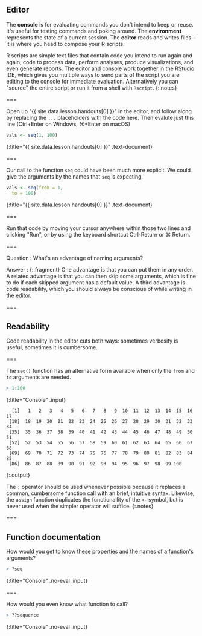 ---
---

## Editor

The **console** is for evaluating commands you don't intend to keep or reuse.
It's useful for testing commands and poking around. The **environment**
represents the state of a current session. The **editor** reads and writes
files--it is where you head to compose your R scripts.

R scripts are simple text files that contain code you intend to run again and
again; code to process data, perform analyses, produce visualizations, and even
generate reports. The editor and console work together in the RStudio IDE, which
gives you multiple ways to send parts of the script you are editing to the
console for immediate evaluation. Alternatively you can "source" the entire
script or run it from a shell with `Rscript`.
{:.notes}

===

Open up "{{ site.data.lesson.handouts[0] }}" in the editor, and follow along by
replacing the `...` placeholders with the code here. Then evalute just this line
(Ctrl+Enter on Windows, ⌘+Enter on macOS)



~~~r
vals <- seq(1, 100)
~~~
{:title="{{ site.data.lesson.handouts[0] }}" .text-document}


===

Our call to the function `seq` could have been much more explicit. We could give
the arguments by the names that `seq` is expecting.



~~~r
vals <- seq(from = 1,
  to = 100)
~~~
{:title="{{ site.data.lesson.handouts[0] }}" .text-document}


===

Run that code by moving your cursor anywhere within those two lines and clicking
"Run", or by using the keyboard shortcut Ctrl-Return or ⌘ Return.

===

Question
: What's an advantage of naming arguments?

Answer
: {:.fragment} One advantage is that you can put them in any order. A related
advantage is that you can then skip some arguments, which is fine to do if each
skipped argument has a default value. A third advantage is code readability,
which you should always be conscious of while writing in the editor.

===

## Readability

Code readability in the editor cuts both ways: sometimes verbosity is useful,
sometimes it is cumbersome.

===

The `seq()` function has an alternative form available when only the `from` and
`to` arguments are needed.



~~~r
> 1:100
~~~
{:title="Console" .input}


~~~
  [1]   1   2   3   4   5   6   7   8   9  10  11  12  13  14  15  16  17
 [18]  18  19  20  21  22  23  24  25  26  27  28  29  30  31  32  33  34
 [35]  35  36  37  38  39  40  41  42  43  44  45  46  47  48  49  50  51
 [52]  52  53  54  55  56  57  58  59  60  61  62  63  64  65  66  67  68
 [69]  69  70  71  72  73  74  75  76  77  78  79  80  81  82  83  84  85
 [86]  86  87  88  89  90  91  92  93  94  95  96  97  98  99 100
~~~
{:.output}


The `:` operator should be used whenever possible because it replaces a common,
cumbersome function call with an brief, intuitive syntax. Likewise, the `assign`
function duplicates the functionallity of the `<-` symbol, but is never used
when the simpler operator will suffice.
{:.notes}

===

## Function documentation

How would you get to know these properties and the names of a function's
arguments?



~~~r
> ?seq
~~~
{:title="Console" .no-eval .input}


===

How would you even know what function to call?



~~~r
> ??sequence
~~~
{:title="Console" .no-eval .input}

